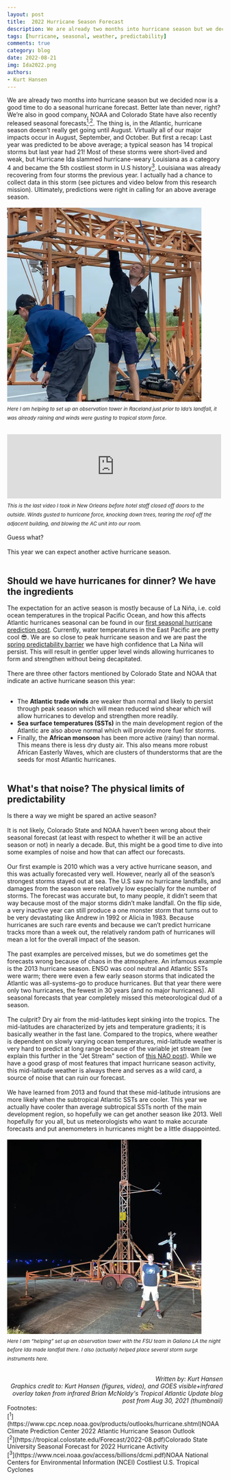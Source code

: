 ```yaml
---
layout: post
title:  2022 Hurricane Season Forecast
description: We are already two months into hurricane season but we decided now is a good time to do a seasonal hurricane forecast. Better late than never, right?
tags: [hurricane, seasonal, weather, predictability]
comments: true
category: blog
date: 2022-08-21
img: Ida2022.png
authors: 
- Kurt Hansen
---
```


We are already two months into hurricane season but we decided now is a good time to do a seasonal hurricane forecast. Better late than never, right? We’re also in good company, NOAA and Colorado State have also recently released seasonal forecasts[<sup>1</sup>](https://www.cpc.ncep.noaa.gov/products/outlooks/hurricane.shtml)<sup>,</sup>[<sup>2</sup>](https://tropical.colostate.edu/Forecast/2022-08.pdf). The thing is, in the Atlantic, hurricane season doesn’t really get going until August. Virtually all of our major impacts occur in August, September, and October.
But first a recap: Last year was predicted to be above average; a typical season has 14 tropical storms but last year had 21! Most of these storms were short-lived and weak, but Hurricane Ida slammed hurricane-weary Louisiana as a category 4 and became the 5th costliest storm in U.S history[<sup>3</sup>](https://www.ncei.noaa.gov/access/billions/dcmi.pdf). Louisiana was already recovering from four storms the previous year. I actually had a chance to collect data in this storm (see pictures and video below from this research mission). Ultimately, predictions were right in calling for an above average season.
<br><br>
<img src="/assets/img/Ida2022_Kurt1.jpg" width="90%">
<br><sub><i>Here I am helping to set up an observation tower in Raceland just prior to Ida’s landfall, it was already raining and winds were gusting to tropical storm force.</i></sub>
<br><br>
<!-- blank line -->
<iframe width="500" src="https://youtube.com/shorts/WLMpMpxaMBg?feature=share" frameborder="0" allow="accelerometer; autoplay; clipboard-write; encrypted-media; gyroscope; picture-in-picture" allowfullscreen></iframe>
<br><sub><i>This is the last video I took in New Orleans before hotel staff closed off doors to the outside. Winds gusted to hurricane force, knocking down trees, tearing the roof off the adjacent building, and blowing the AC unit into our room.</i></sub>
<br><br>
Guess what?
<br><br>
This year we can expect another active hurricane season. 
<br><br>
<h2>Should we have hurricanes for dinner? We have the ingredients</h2>

The expectation for an active season is mostly because of La Niña, i.e. cold ocean temperatures in the tropical Pacific Ocean, and how this affects Atlantic hurricanes seasonal can be found in our [first seasonal hurricane prediction post](https://seasonedchaos.github.io/Forecasting-Hurricanes-Beyond-Weather/). Currently, water temperatures in the East Pacific are pretty cool :sunglasses:. We are so close to peak hurricane season and we are past the [spring predictability barrier](https://seasonedchaos.github.io/CSI-SC-The-Spring-Predictability-Barrier/) we have high confidence that La Niña will persist. This will result in gentler upper level winds allowing hurricanes to form and strengthen without being decapitated.
<br><br>
There are three other factors mentioned by Colorado State and NOAA that indicate an active hurricane season this year:
<br><br>
- The **Atlantic trade winds** are weaker than normal and likely to persist through peak season which will mean reduced wind shear which will allow hurricanes to develop and strengthen more readily. 
- **Sea surface temperatures (SSTs)** in the main development region of the Atlantic are also above normal which will provide more fuel for storms. 
- Finally, the **African monsoon** has been more active (rainy) than normal. This means there is less dry dusty air. This also means more robust African Easterly Waves, which are clusters of thunderstorms that are the seeds for most Atlantic hurricanes.
<br><br>
<h2>What's that noise? The physical limits of predictability</h2>

Is there a way we might be spared an active season?
<br><br>
It is not likely, Colorado State and NOAA haven’t been wrong about their seasonal forecast (at least with respect to whether it will be an active season or not) in nearly a decade. But, this might be a good time to dive into some examples of noise and how that can affect our forecasts.
<br><br>
Our first example is 2010 which was a very active hurricane season, and this was actually forecasted very well. However, nearly all of the season’s strongest storms stayed out at sea. The U.S saw no hurricane landfalls, and damages from the season were relatively low especially for the number of storms. The forecast was accurate but, to many people, it didn’t seem that way because most of the major storms didn’t make landfall. On the flip side, a very inactive year can still produce a one monster storm that turns out to be very devastating like Andrew in 1992 or Alicia in 1983. Because hurricanes are such rare events and because we can’t predict hurricane tracks more than a week out, the relatively random path of hurricanes will mean a lot for the overall impact of the season.
<br><br>
The past examples are perceived misses, but we do sometimes get the forecasts wrong because of chaos in the atmosphere. An infamous example is the 2013 hurricane season. ENSO was cool neutral and Atlantic SSTs were warm; there were even a few early season storms that indicated the Atlantic was all-systems-go to produce hurricanes. But that year there were only two hurricanes, the fewest in 30 years (and no major hurricanes). All seasonal forecasts that year completely missed this meteorological dud of a season. 
<br><br>
The culprit? Dry air from the mid-latitudes kept sinking into the tropics. The mid-latitudes are characterized by jets and temperature gradients; it is basically weather in the fast lane. Compared to the tropics, where weather is dependent on slowly varying ocean temperatures, mid-latitude weather is very hard to predict at long range because of the variable jet stream (we explain this further in the "Jet Stream" section of [this NAO post](https://seasonedchaos.github.io/Seasoned-Chaos-presents-the-North-Atlantic-Oscillation/)). While we have a good grasp of most features that impact hurricane season activity, this mid-latitude weather is always there and serves as a wild card, a source of noise that can ruin our forecast.
<br><br>
We have learned from 2013 and found that these mid-latitude intrusions are more likely when the subtropical Atlantic SSTs are cooler. This year we actually have cooler than average subtropical SSTs north of the main development region, so hopefully we can get another season like 2013. Well hopefully for you all, but us meteorologists who want to make accurate forecasts and put anemometers in hurricanes might be a little disappointed.
<br><br>
<img src="/assets/img/Ida2022_Kurt2.jpg" width="90%">
<br><sub><i>Here I am “helping” set up an observation tower with the FSU team in Galiano LA the night before Ida made landfall there. I also (actually) helped place several storm surge instruments here.</i></sub>
<br><br>
<div style="text-align: right"><i> Written by: Kurt Hansen</i></div>
<div style="text-align: right"><i> Graphics credit to: Kurt Hansen (figures, video), and GOES visible+infrared overlay taken from infrared Brian McNoldy's Tropical Atlantic Update blog post from Aug 30, 2021 (thumbnail)</i></div>
Footnotes:
<br>
[<sup>1</sup>](https://www.cpc.ncep.noaa.gov/products/outlooks/hurricane.shtml)NOAA Climate Prediction Center 2022 Atlantic Hurricane Season Outlook
<br>
[<sup>2</sup>](https://tropical.colostate.edu/Forecast/2022-08.pdf)Colorado State University Seasonal Forecast for 2022 Hurricane Activity
<br>
[<sup>3</sup>](https://www.ncei.noaa.gov/access/billions/dcmi.pdf)NOAA National Centers for Environmental Information (NCEI) Costliest U.S. Tropical Cyclones
